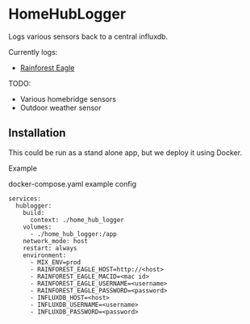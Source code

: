 # HomeHubLogger

Logs various sensors back to a central influxdb.

Currently logs:
- [Rainforest Eagle](https://github.com/hez/rainforest-eagle)

TODO:
- Various homebridge sensors
- Outdoor weather sensor

## Installation

This could be run as a stand alone app, but we deploy it using Docker.

Example

docker-compose.yaml example config
```
services:
  hublogger:
    build:
      context: ./home_hub_logger
    volumes:
      - ./home_hub_logger:/app
    network_mode: host
    restart: always
    environment:
      - MIX_ENV=prod
      - RAINFOREST_EAGLE_HOST=http://<host>
      - RAINFOREST_EAGLE_MACID=<mac id>
      - RAINFOREST_EAGLE_USERNAME=<username>
      - RAINFOREST_EAGLE_PASSWORD=<password>
      - INFLUXDB_HOST=<host>
      - INFLUXDB_USERNAME=<username>
      - INFLUXDB_PASSWORD=<password>
```
